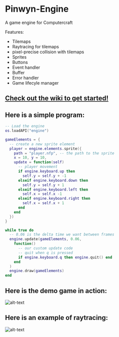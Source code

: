 # Pinwyn-Engine
A game engine for Computercraft

Features:
* Tilemaps
* Raytracing for tilemaps
* pixel-precise collision with tilemaps
* Sprites
* Buttons
* Event handler
* Buffer
* Error handler
* Game lifecyle manager

## [Check out the wiki to get started!](https://github.com/Jummit/Pinwyn-Engine/wiki)

## Here is a simple program:
``` lua
-- Load the engine
os.loadAPI("engine")

gameElements = {
  -- create a new sprite element
  player = engine.elements.sprite({
    path = "player.nfp", -- the path to the sprite
    x = 10, y = 10,
    update = function(self)
      -- player movement
      if engine.keyboard.up then
        self.y = self.y + -1
      elseif engine.keyboard.down then
        self.y = self.y + 1
      elseif engine.keyboard.left then
        self.x = self.x -1
      elseif engine.keyboard.right then
        self.x = self.x + 1
      end
    end
  })
}

while true do
  -- 0.06 is the delta time we want between frames
  engine.update(gameElements, 0.06,
    function()
      -- our custom update code
      -- quit when q is pressed
      if engine.keyboard.q then engine.quit() end
    end
  )
  engine.draw(gameElements)
end

```
## Here is the demo game in action:
![alt-text](https://i.imgur.com/1kixxsB.png "Demo Game")
## Here is an example of raytracing:
![alt-text](https://i.imgur.com/DlRCuUj.png "Raytracing Game")
